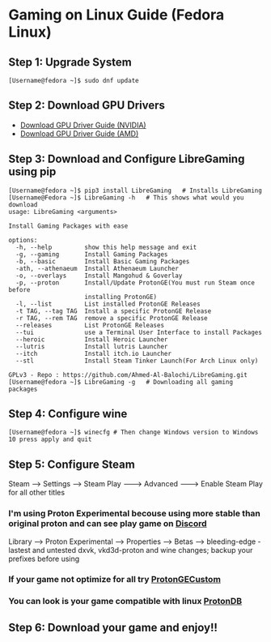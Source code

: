 # Gaming on Linux Guide (Fedora Linux)

## Step 1: Upgrade System 
```
[Username@fedora ~]$ sudo dnf update

```
## Step 2: Download GPU Drivers

- [Download GPU Driver Guide (NVIDIA)](https://www.linuxcapable.com/how-to-install-the-latest-nvidia-graphic-drivers-on-fedora-35-gnome-41/)
- [Download GPU Driver Guide (AMD)](https://www.amd.com/en/support/kb/faq/amdgpu-installation)


## Step 3: Download and Configure LibreGaming using pip

```
[Username@fedora ~]$ pip3 install LibreGaming   # Installs LibreGaming 
[Username@Fedora ~]$ LibreGaming -h   # This shows what would you download 
usage: LibreGaming <arguments>

Install Gaming Packages with ease

options:
  -h, --help         show this help message and exit
  -g, --gaming       Install Gaming Packages
  -b, --basic        Install Basic Gaming Packages
  -ath, --athenaeum  Install Athenaeum Launcher
  -o, --overlays     Install Mangohud & Goverlay
  -p, --proton       Install/Update ProtonGE(You must run Steam once before
                     installing ProtonGE)
  -l, --list         List installed ProtonGE Releases
  -t TAG, --tag TAG  Install a specific ProtonGE Release
  -r TAG, --rem TAG  remove a specific ProtonGE Release
  --releases         List ProtonGE Releases
  --tui              use a Terminal User Interface to install Packages
  --heroic           Install Heroic Launcher
  --lutris           Install lutris Launcher
  --itch             Install itch.io Launcher
  --stl              Install Steam Tinker Launch(For Arch Linux only)

GPLv3 - Repo : https://github.com/Ahmed-Al-Balochi/LibreGaming.git
[Username@fedora ~]$ LibreGaming -g   # Downloading all gaming packages
```

## Step 4: Configure wine
```
[Username@fedora ~]$ winecfg # Then change Windows version to Windows 10 press apply and quit
```

## Step 5: Configure Steam

Steam --> Settings --> Steam Play ---> Advanced ---> Enable Steam Play for all other titles
### I'm using Proton Experimental becouse using more stable than original proton and can see play game on [Discord](https://discord.com/download)

Library --> Proton Experimental --> Properties --> Betas --> bleeding-edge - lastest and untested dxvk, vkd3d-proton and wine changes; backup your prefixes before using

### If your game not optimize for all try [ProtonGECustom](https://github.com/GloriousEggroll/proton-ge-custom/tags)

### You can look is your game compatible with linux [ProtonDB](https://www.protondb.com/)

## Step 6: Download your game and enjoy!!
